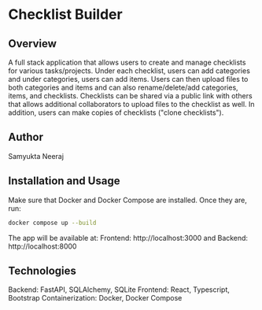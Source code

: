 # Checklist Builder

## Overview
A full stack application that allows users to create and manage checklists for various tasks/projects. Under each checklist, users can add categories and under categories, users can add items. Users can then upload files to both categories and items and can also rename/delete/add categories, items, and checklists. Checklists can be shared via a public link with others that allows additional collaborators to upload files to the checklist as well. In addition, users can make copies of checklists ("clone checklists").

## Author
Samyukta Neeraj

## Installation and Usage
Make sure that Docker and Docker Compose are installed. Once they are, run:
```bash
docker compose up --build
```

The app will be available at:
Frontend: http://localhost:3000 and Backend: http://localhost:8000


## Technologies
Backend: FastAPI, SQLAlchemy, SQLite
Frontend: React, Typescript, Bootstrap
Containerization: Docker, Docker Compose


